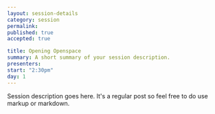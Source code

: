 ```yaml
---
layout: session-details
category: session
permalink: 
published: true
accepted: true

title: Opening Openspace
summary: A short summary of your session description.
presenters: 
start: "2:30pm"
day: 1
---
```


Session description goes here. It's a regular post so feel free to do use markup or markdown.
